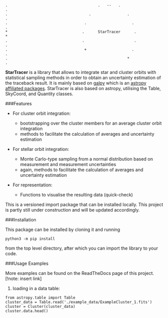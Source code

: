     .                                        .   --   .                                       .
    .                                    .                .                                   .
    .                                  .                    .                                 .
    *                                 .      StarTracer      .                                *
    .                                 .                      .                                .
    .                                  +                    .                                 .
    .                                                     *                                   .



**StarTracer** is a library that allows to integrate star and cluster orbits with statistical sampling methods in order
to obtain an uncertainty estimation of the traceback result. It is mainly based on
[galpy](https://docs.galpy.org/en/v1.9.1/) which is an [astropy](https://www.astropy.org/index.html)
[affiliated packages](https://www.astropy.org/affiliated/). StarTracer is also based on astropy,
utilising the Table, SkyCoord, and Quantity classes.


###Features


- For cluster orbit integration:
  - bootstrapping over the cluster members for an average cluster orbit integration
  - methods to facilitate the calculation of averages and uncertainty estimation

- For stellar orbit integration:
  - Monte Carlo-type sampling from a normal distribution based on measurement and measurement uncertainties
  - again, methods to facilitate the calculation of averages and uncertainty estimation

- For representation:
  - Functions to visualise the resulting data (quick-check) 


This is a versioned import package that can be installed locally. This project is partly still under construction and
will be updated accordingly.


###Installation

This package can be installed by cloning it and running

```
python3 -m pip install
```

from the top level directory, after which you can import the library to your code.


###Usage Examples

More examples can be found on the ReadTheDocs page of this project.
[!note: insert link]

1. loading in a data table:

```
from astropy.table import Table
cluster_data = Table.read('./example_data/ExampleCluster_1.fits')
cluster = Cluster(cluster_data)
cluster.data.head()
```




